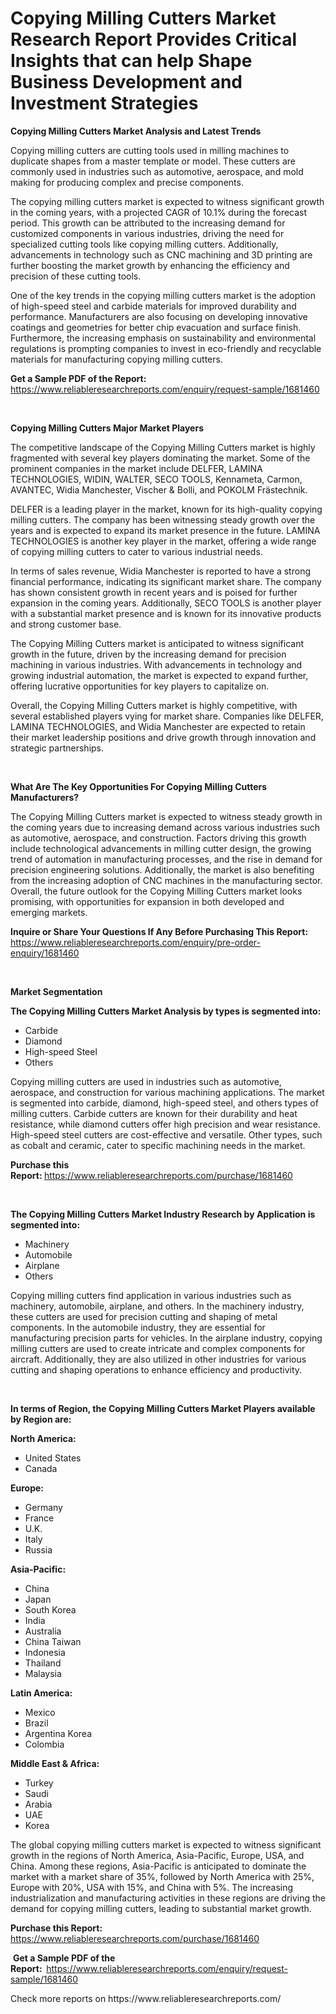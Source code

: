 <p><h1>Copying Milling Cutters Market Research Report Provides Critical Insights that can help Shape Business Development and Investment Strategies</h1></p><p><strong>Copying Milling Cutters Market Analysis and Latest Trends</strong></p>
<p><p>Copying milling cutters are cutting tools used in milling machines to duplicate shapes from a master template or model. These cutters are commonly used in industries such as automotive, aerospace, and mold making for producing complex and precise components.</p><p>The copying milling cutters market is expected to witness significant growth in the coming years, with a projected CAGR of 10.1% during the forecast period. This growth can be attributed to the increasing demand for customized components in various industries, driving the need for specialized cutting tools like copying milling cutters. Additionally, advancements in technology such as CNC machining and 3D printing are further boosting the market growth by enhancing the efficiency and precision of these cutting tools.</p><p>One of the key trends in the copying milling cutters market is the adoption of high-speed steel and carbide materials for improved durability and performance. Manufacturers are also focusing on developing innovative coatings and geometries for better chip evacuation and surface finish. Furthermore, the increasing emphasis on sustainability and environmental regulations is prompting companies to invest in eco-friendly and recyclable materials for manufacturing copying milling cutters.</p></p>
<p><strong>Get a Sample PDF of the Report:&nbsp;</strong> <a href="https://www.reliableresearchreports.com/enquiry/request-sample/1681460">https://www.reliableresearchreports.com/enquiry/request-sample/1681460</a></p>
<p>&nbsp;</p>
<p><strong>Copying Milling Cutters Major Market Players</strong></p>
<p><p>The competitive landscape of the Copying Milling Cutters market is highly fragmented with several key players dominating the market. Some of the prominent companies in the market include DELFER, LAMINA TECHNOLOGIES, WIDIN, WALTER, SECO TOOLS, Kennameta, Carmon, AVANTEC, Widia Manchester, Vischer & Bolli, and POKOLM Frästechnik.</p><p>DELFER is a leading player in the market, known for its high-quality copying milling cutters. The company has been witnessing steady growth over the years and is expected to expand its market presence in the future. LAMINA TECHNOLOGIES is another key player in the market, offering a wide range of copying milling cutters to cater to various industrial needs.</p><p>In terms of sales revenue, Widia Manchester is reported to have a strong financial performance, indicating its significant market share. The company has shown consistent growth in recent years and is poised for further expansion in the coming years. Additionally, SECO TOOLS is another player with a substantial market presence and is known for its innovative products and strong customer base.</p><p>The Copying Milling Cutters market is anticipated to witness significant growth in the future, driven by the increasing demand for precision machining in various industries. With advancements in technology and growing industrial automation, the market is expected to expand further, offering lucrative opportunities for key players to capitalize on.</p><p>Overall, the Copying Milling Cutters market is highly competitive, with several established players vying for market share. Companies like DELFER, LAMINA TECHNOLOGIES, and Widia Manchester are expected to retain their market leadership positions and drive growth through innovation and strategic partnerships.</p></p>
<p>&nbsp;</p>
<p><strong>What Are The Key Opportunities For Copying Milling Cutters Manufacturers?</strong></p>
<p><p>The Copying Milling Cutters market is expected to witness steady growth in the coming years due to increasing demand across various industries such as automotive, aerospace, and construction. Factors driving this growth include technological advancements in milling cutter design, the growing trend of automation in manufacturing processes, and the rise in demand for precision engineering solutions. Additionally, the market is also benefiting from the increasing adoption of CNC machines in the manufacturing sector. Overall, the future outlook for the Copying Milling Cutters market looks promising, with opportunities for expansion in both developed and emerging markets.</p></p>
<p><strong>Inquire or Share Your Questions If Any Before Purchasing This Report:</strong> <a href="https://www.reliableresearchreports.com/enquiry/pre-order-enquiry/1681460">https://www.reliableresearchreports.com/enquiry/pre-order-enquiry/1681460</a></p>
<p>&nbsp;</p>
<p><strong>Market Segmentation</strong></p>
<p><strong>The Copying Milling Cutters Market Analysis by types is segmented into:</strong></p>
<p><ul><li>Carbide</li><li>Diamond</li><li>High-speed Steel</li><li>Others</li></ul></p>
<p><p>Copying milling cutters are used in industries such as automotive, aerospace, and construction for various machining applications. The market is segmented into carbide, diamond, high-speed steel, and others types of milling cutters. Carbide cutters are known for their durability and heat resistance, while diamond cutters offer high precision and wear resistance. High-speed steel cutters are cost-effective and versatile. Other types, such as cobalt and ceramic, cater to specific machining needs in the market.</p></p>
<p><strong>Purchase this Report:&nbsp;</strong><a href="https://www.reliableresearchreports.com/purchase/1681460">https://www.reliableresearchreports.com/purchase/1681460</a></p>
<p>&nbsp;</p>
<p><strong>The Copying Milling Cutters Market Industry Research by Application is segmented into:</strong></p>
<p><ul><li>Machinery</li><li>Automobile</li><li>Airplane</li><li>Others</li></ul></p>
<p><p>Copying milling cutters find application in various industries such as machinery, automobile, airplane, and others. In the machinery industry, these cutters are used for precision cutting and shaping of metal components. In the automobile industry, they are essential for manufacturing precision parts for vehicles. In the airplane industry, copying milling cutters are used to create intricate and complex components for aircraft. Additionally, they are also utilized in other industries for various cutting and shaping operations to enhance efficiency and productivity.</p></p>
<p>&nbsp;</p>
<p><strong>In terms of Region, the Copying Milling Cutters Market Players available by Region are:</strong></p>
<p>
    <p> <strong> North America: </strong>
        <ul>
            <li>United States</li>
            <li>Canada</li>
        </ul>
        </p> 
    <p> <strong> Europe: </strong>
        <ul>
            <li>Germany</li>
            <li>France</li>
            <li>U.K.</li>
            <li>Italy</li>
            <li>Russia</li>
        </ul>
        </p> 
    <p> <strong> Asia-Pacific: </strong>
        <ul>
            <li>China</li>
            <li>Japan</li>
            <li>South Korea</li>
            <li>India</li>
            <li>Australia</li>
            <li>China Taiwan</li>
            <li>Indonesia</li>
            <li>Thailand</li>
            <li>Malaysia</li>
        </ul>
        </p> 
    <p> <strong> Latin America: </strong>
        <ul>
            <li>Mexico</li>
            <li>Brazil</li>
            <li>Argentina Korea</li>
            <li>Colombia</li>
        </ul>
        </p> 
    <p> <strong> Middle East & Africa: </strong>
        <ul>
            <li>Turkey</li>
            <li>Saudi</li>
            <li>Arabia</li>
            <li>UAE</li>
            <li>Korea</li>
        </ul>
    </p>
    </p>
<p><p>The global copying milling cutters market is expected to witness significant growth in the regions of North America, Asia-Pacific, Europe, USA, and China. Among these regions, Asia-Pacific is anticipated to dominate the market with a market share of 35%, followed by North America with 25%, Europe with 20%, USA with 15%, and China with 5%. The increasing industrialization and manufacturing activities in these regions are driving the demand for copying milling cutters, leading to substantial market growth.</p></p>
<p><strong>Purchase this Report: </strong><a href="https://www.reliableresearchreports.com/purchase/1681460">https://www.reliableresearchreports.com/purchase/1681460</a></p>
<p>&nbsp;<strong>Get a Sample PDF of the Report:&nbsp;&nbsp;</strong><a href="https://www.reliableresearchreports.com/enquiry/request-sample/1681460">https://www.reliableresearchreports.com/enquiry/request-sample/1681460</a></p>
<p><strong></strong></p>
<p>Check more reports on https://www.reliableresearchreports.com/</p>